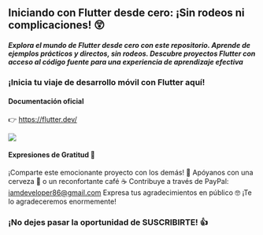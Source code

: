 ## Iniciando con Flutter desde cero: ¡Sin rodeos ni complicaciones! 😲

##### Explora el mundo de Flutter desde cero con este repositorio. Aprende de ejemplos prácticos y directos, sin rodeos. Descubre proyectos Flutter con acceso al código fuente para una experiencia de aprendizaje efectiva

### ¡Inicia tu viaje de desarrollo móvil con Flutter aquí!

#### Documentación oficial

👉 https://flutter.dev/

![](https://upload.wikimedia.org/wikipedia/commons/4/4f/Dash%2C_the_mascot_of_the_Dart_programming_language.png)

#### Expresiones de Gratitud 🎁

¡Comparte este emocionante proyecto con los demás! 📢
Apóyanos con una cerveza 🍺 o un reconfortante café ☕
Contribuye a través de PayPal: iamdeveloper86@gmail.com
Expresa tus agradecimientos en público 🤓 ¡Te lo agradeceremos enormemente!

### ¡No dejes pasar la oportunidad de SUSCRIBIRTE! 👍
